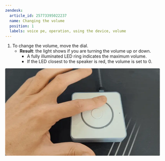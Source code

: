 ```yaml
---
zendesk:
  article_id: 25773395022237
  name: Changing the volume
  position: 1
  labels: voice pe, operation, using the device, volume
---
```


1. To change the volume, move the dial.
   - **Result**: the light shows if you are turning the volume up or down.
     - A fully illuminated LED ring indicates the maximum volume.
     - If the LED closest to the speaker is red, the volume is set to 0.

  ![Clip showing how to move the dial to change the volume](/static/img/voice-pe/voice_change_volume.webp)